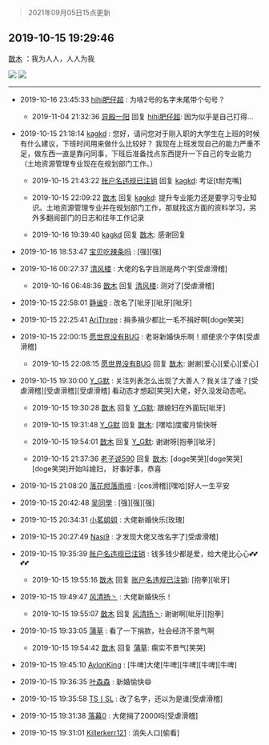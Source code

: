 > 2021年09月05日15点更新
<link rel="stylesheet" href="https://cdn.jsdelivr.net/gh/taotie6/sampleJSON@main/css/photo_show.css">


 ## 2019-10-15 19:29:46 

 [㪚木](https://www.coolapk.com/feed/14329909?shareKey=MWY2ODljM2MwOWFjNjEzMTc0ZWE~) ：我为人人，人人为我 

<div class="album">
<img class="img-item" src="http://image.coolapk.com/feed/2019/1015/19/1081091_4d251fb7_8985_0162@1080x6481.jpeg" />
<img class="img-item" src="http://image.coolapk.com/feed/2019/1015/19/1081091_a717d83f_8787_2426@1080x6454.jpeg" />
</div>

 ------- 

- 2019-10-16 23:45:33 [hihi肥仔超](uid=615153) : 为啥2号的名字末尾带个句号？ 

    - 2019-11-04 21:32:36 [异殿一阳](uid=2299273) 回复 [hihi肥仔超](uid=615153): 因为似乎是自己打得… 

- 2019-10-15 21:18:14 [kagkd](uid=2135163) : 您好，请问您对于刚入职的大学生在上班的时候有什么建议，下班时间用来做什么比较好？
我现在上班发现自己的能力严重不足，做东西一直是靠问同事，下班后准备找点东西提升一下自己的专业能力（土地资源管理专业现在在规划部门工作。） 

    - 2019-10-15 21:43:22 [账户名违规已注销](uid=1039732) 回复 [kagkd](uid=2135163): 考证[t耐克嘴] 

    - 2019-10-15 22:09:22 [㪚木](uid=1081091) 回复 [kagkd](uid=2135163): 提升专业能力还是要学习专业知识。土地资源管理专业并在规划部门工作，那就找这方面的资料学习，另外多翻阅部门的日志和往年工作记录 

    - 2019-10-16 19:39:40 [kagkd](uid=2135163) 回复 [㪚木](uid=1081091): 感谢回复 

- 2019-10-16 18:53:47 [宝贝吃辣条吗](uid=1179959) : [强][强] 

- 2019-10-16 00:27:37 [清风楼](uid=865339) : 大佬的名字目测是两个字[受虐滑稽] 

    - 2019-10-16 06:48:36 [㪚木](uid=1081091) 回复 [清风楼](uid=865339): 测对了[受虐滑稽] 

- 2019-10-15 22:58:01 [静谧9](uid=1830800) : 改名了[呲牙][呲牙][呲牙] 

- 2019-10-15 22:25:41 [AriThree](uid=1560115) : 捐多捐少都比一毛不捐好啊[doge笑哭] 

- 2019-10-15 22:00:15 [愿世界没有BUG](uid=1923715) : 老哥新婚快乐啊！顺便求个字体[受虐滑稽] 

    - 2019-10-15 22:08:15 [愿世界没有BUG](uid=1923715) 回复 [㪚木](uid=1081091): 谢谢[爱心][爱心][爱心] 

- 2019-10-15 19:30:00 [Y_G默](uid=1158219) : 关注列表怎么出现了大善人？我关注了谁？[受虐滑稽][受虐滑稽][受虐滑稽]
看动态才想起[笑哭]大佬，好久没发动态呢。 

    - 2019-10-15 19:30:28 [㪚木](uid=1081091) 回复 [Y_G默](uid=1158219): 跟媳妇在外面玩[呲牙] 

    - 2019-10-15 19:31:48 [Y_G默](uid=1158219) 回复 [㪚木](uid=1081091): [嘿哈]度蜜月愉快呀 

    - 2019-10-15 19:54:01 [㪚木](uid=1081091) 回复 [Y_G默](uid=1158219): 谢谢呀[抱拳][呲牙] 

    - 2019-10-15 21:37:36 [老子说590](uid=1038877) 回复 [㪚木](uid=1081091): [doge笑哭][doge笑哭][doge笑哭]开始叫媳妇， 好事好事，恭喜 

- 2019-10-15 21:08:20 [落花烬落雨啼](uid=1966083) : [cos滑稽][嘿哈]好人一生平安 

- 2019-10-15 20:42:48 [吴同學](uid=1320218) : [强][强][强] 

- 2019-10-15 20:34:31 [小茗姐姐](uid=2225525) : 大佬新婚快乐[玫瑰] 

- 2019-10-15 20:27:49 [Nasi9](uid=2003986) : 才发现大佬又改名字了[受虐滑稽] 

- 2019-10-15 19:35:39 [账户名违规已注销](uid=1039732) : 钱多钱少都是爱，给大佬比心心💕💕💕💕 

    - 2019-10-15 19:55:16 [㪚木](uid=1081091) 回复 [账户名违规已注销](uid=1039732): [抱拳][呲牙] 

- 2019-10-15 19:49:47 [风清扬丶](uid=797191) : 大佬新婚快乐！ 

    - 2019-10-15 19:55:07 [㪚木](uid=1081091) 回复 [风清扬丶](uid=797191): 谢谢啊[呲牙][抱拳] 

- 2019-10-15 19:33:05 [蒲草](uid=2173541) : 看了一下捐款，社会经济不景气啊 

    - 2019-10-15 19:54:42 [㪚木](uid=1081091) 回复 [蒲草](uid=2173541): 瘸实不景气[笑哭] 

- 2019-10-15 19:45:10 [AvlonKing](uid=964891) : [牛啤]大佬[牛啤][牛啤][牛啤][牛啤] 

- 2019-10-15 19:36:35 [叶森森](uid=284955) : 新婚愉快😄 

- 2019-10-15 19:35:58 [TS丨SL](uid=1885733) : 改了名字，还以为是谁[受虐滑稽] 

- 2019-10-15 19:31:38 [落幕0](uid=1382501) : 大佬捐了2000吗[受虐滑稽] 

- 2019-10-15 19:31:01 [Killerkerr121](uid=1250349) : 消失人口[偷看] 

